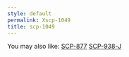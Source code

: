 ```yaml
---
style: default
permalink: Xscp-1049
title: scp-1049
---
```

You may also like:
[SCP-877](http://scp-wiki.net/scp-877)
[SCP-938-J](http://scp-wiki.net/scp-938-j)
